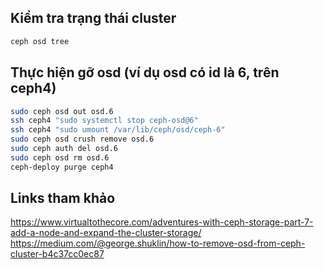 ## Kiểm tra trạng thái cluster

```sh 
ceph osd tree
```
## Thực hiện gỡ osd (ví dụ osd có id là 6, trên ceph4)
```sh
sudo ceph osd out osd.6
ssh ceph4 "sudo systemctl stop ceph-osd@6"
ssh ceph4 "sudo umount /var/lib/ceph/osd/ceph-6"
sudo ceph osd crush remove osd.6
sudo ceph auth del osd.6
sudo ceph osd rm osd.6
ceph-deploy purge ceph4
```



## Links tham khảo
https://www.virtualtothecore.com/adventures-with-ceph-storage-part-7-add-a-node-and-expand-the-cluster-storage/
https://medium.com/@george.shuklin/how-to-remove-osd-from-ceph-cluster-b4c37cc0ec87

